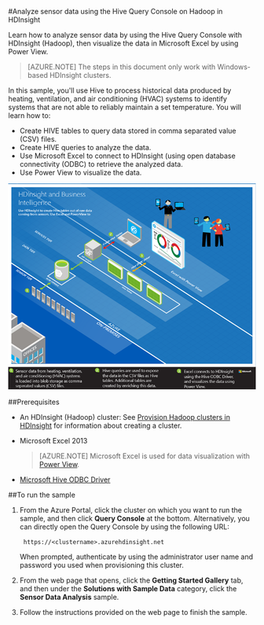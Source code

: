 <properties 
	pageTitle="Analyze sensor data using Hive and Hadoop | Microsoft Azure" 
	description="Learn how to analyze sensor data by using the Hive Query Console with HDInsight (Hadoop), then visualize the data in Microsoft Excel with PowerView." 
	services="hdinsight" 
	documentationCenter="" 
	authors="Blackmist" 
	manager="paulettm" 
	editor="cgronlun"/>

<tags 
	ms.service="hdinsight" 
	ms.workload="big-data" 
	ms.tgt_pltfrm="na" 
	ms.devlang="na" 
	ms.topic="article" 
	ms.date="02/20/2015" 
	ms.author="larryfr"/>

#Analyze sensor data using the Hive Query Console on Hadoop in HDInsight

Learn how to analyze sensor data by using the Hive Query Console with HDInsight (Hadoop), then visualize the data in Microsoft Excel by using Power View.

> [AZURE.NOTE] The steps in this document only work with Windows-based HDInsight clusters.

In this sample, you'll use Hive to process historical data produced by heating, ventilation, and air conditioning (HVAC) systems to identify systems that are not able to reliably maintain a set temperature. You will learn how to:

- Create HIVE tables to query data stored in comma separated value (CSV) files.
- Create HIVE queries to analyze the data.
- Use Microsoft Excel to connect to HDInsight (using open database connectivity (ODBC) to retrieve the analyzed data.
- Use Power View to visualize the data.

![A diagram of the solution architecture](./media/hdinsight-hive-analyze-sensor-data/hvac-architecture.png)

##Prerequisites

* An HDInsight (Hadoop) cluster: See [Provision Hadoop clusters in HDInsight](hdinsight-provision-clusters.md) for information about creating a cluster.

* Microsoft Excel 2013

	> [AZURE.NOTE] Microsoft Excel is used for data visualization with [Power View](https://support.office.com/Article/Power-View-Explore-visualize-and-present-your-data-98268d31-97e2-42aa-a52b-a68cf460472e?ui=en-US&rs=en-US&ad=US).

* [Microsoft Hive ODBC Driver](http://www.microsoft.com/download/details.aspx?id=40886)

##To run the sample

1. From the Azure Portal, click the cluster on which you want to run the sample, and then click **Query Console** at the bottom. Alternatively, you can directly open the Query Console by using the following URL:

	 	https://<clustername>.azurehdinsight.net

	When prompted, authenticate by using the administrator user name and password you used when provisioning this cluster.

2. From the web page that opens, click the **Getting Started Gallery** tab, and then under the **Solutions with Sample Data** category, click the **Sensor Data Analysis** sample.

3. Follow the instructions provided on the web page to finish the sample.
 